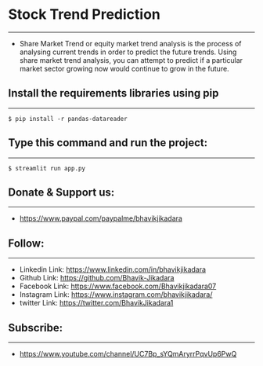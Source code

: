 # Stock Trend Prediction
----------
* Share Market Trend or equity market trend analysis is the process of analysing current trends in order to predict the future trends. Using share market trend analysis, you can attempt to predict if a particular market sector growing now would continue to grow in the future.

## Install the requirements libraries using pip
----------
    $ pip install -r pandas-datareader

## Type this command and run the project:
----------
    $ streamlit run app.py

##  Donate & Support us:
----------
* https://www.paypal.com/paypalme/bhavikjikadara

## Follow:
----------
* Linkedin Link: https://www.linkedin.com/in/bhavikjikadara
* Github Link: https://github.com/Bhavik-Jikadara
* Facebook Link: https://www.facebook.com/Bhavikjikadara07
* Instagram Link: https://www.instagram.com/bhavikjikadara/
* twitter Link: https://twitter.com/BhavikJikadara1

##  Subscribe:
----------
* https://www.youtube.com/channel/UC7Bp_sYQmAryrrPqvUp6PwQ

